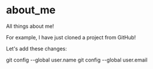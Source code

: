 # about_me
All things about me!

For example, I have just cloned a project from GitHub!

Let's add these changes:

git config --global user.name
git config --global user.email